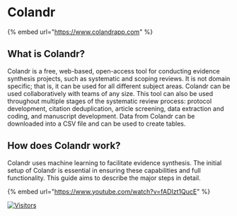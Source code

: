 # Colandr

{% embed url="https://www.colandrapp.com" %}


## What is Colandr?&#x20;

Colandr is a free, web-based, open-access tool for conducting evidence synthesis projects, such as systematic and scoping reviews. It is not domain specific; that is, it can be used for all different subject areas. Colandr can be used collaboratively with teams of any size. This tool can also be used throughout multiple stages of the systematic review process: protocol development, citation deduplication, article screening, data extraction and coding, and manuscript development. Data from Colandr can be downloaded into a CSV file and can be used to create tables.

## How does Colandr work?&#x20;

Colandr uses machine learning to facilitate evidence synthesis. The initial setup of Colandr is essential in ensuring these capabilities and full functionality. This guide aims to describe the major steps in detail. 

{% embed url="https://www.youtube.com/watch?v=fADIzt1QucE" %}

[![Visitors](https://api.visitorbadge.io/api/visitors?path=https%3A%2F%2Fgithub.com%2Fdrshahizan\&labelColor=%23697689\&countColor=%23555555\&style=plastic)](https://visitorbadge.io/status?path=https%3A%2F%2Fgithub.com%2Fdrshahizan)
